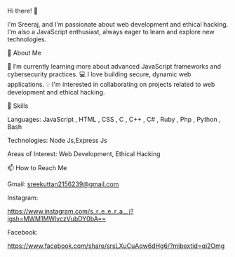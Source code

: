 Hi there! 👋

I'm Sreeraj, and I'm passionate about web development and ethical hacking. I'm also a JavaScript enthusiast, always eager to learn and explore new technologies.

🚀 About Me

🌱 I’m currently learning more about advanced JavaScript frameworks and cybersecurity practices.
💻 I love building secure, dynamic web applications.
💡 I'm interested in collaborating on projects related to web development and ethical hacking.

💼 Skills

Languages: JavaScript , HTML , CSS , C , C++ , C# , Ruby , Php , Python , Bash

Technologies: Node Js,Express Js

Areas of Interest: Web Development, Ethical Hacking

📫 How to Reach Me

Gmail:
sreekuttan2156239@gmail.com


Instagram:

https://www.instagram.com/s_r_e_e_r_a__j?igsh=MWM1MWlvczVubDY0bA==

Facebook:

https://www.facebook.com/share/srsLXuCuAqw6dHg6/?mibextid=qi2Omg





